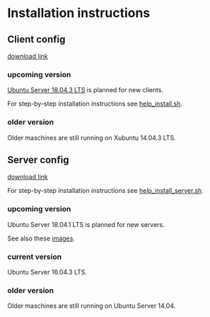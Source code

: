 # Installation instructions

## Client config
[download link](https://xubuntu.org/download#lts)


### upcoming version
[Ubuntu Server 18.04.3 LTS](http://cdimage.ubuntu.com/xubuntu/releases/18.04/release/) is planned for new clients.

For step-by-step installation instructions see [help_install.sh](../scripts/help/help_install.sh).

### older version
Older maschines are still running on Xubuntu 14.04.3 LTS.

## Server config

[download link](https://www.ubuntu.com/download/server)

For step-by-step installation instructions see [help_install_server.sh](../scripts/help/help_install_server.sh).

### upcoming version
Ubuntu Server 18.04.1 LTS is planned for new servers.

See also these [images](img/server_install).

### current version
Ubuntu Server 16.04.3 LTS.

### older version
Older maschines are still running on Ubuntu Server 14.04.
